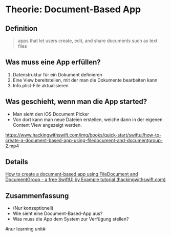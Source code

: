 # Theorie: Document-Based App

## Definition

> apps that let users create, edit, and share documents such as text files

## Was muss eine App erfüllen?

1. Datenstruktur für ein Dokument definieren
2. Eine View bereitstellen, mit der man die Dokumente bearbeiten kann
3. Info.plist-File aktualisieren

## Was geschieht, wenn man die App started?

- Man sieht den iOS Document Picker
- Von dort kann man neue Dateien erstellen, welche dann in der eigenen Content View angezeigt werden.

https://www.hackingwithswift.com/img/books/quick-start/swiftui/how-to-create-a-document-based-app-using-filedocument-and-documentgroup-2.mp4

## Details

[How to create a document-based app using FileDocument and DocumentGroup - a free SwiftUI by Example tutorial (hackingwithswift.com)][1]

## Zusammenfassung
- (Nur konzeptionell)
- Wie sieht eine Document-Based-App aus?
- Was muss die App dem System zur Verfügung stellen?

[1]:	https://www.hackingwithswift.com/quick-start/swiftui/how-to-create-a-document-based-app-using-filedocument-and-documentgroup

#nur learning unit#